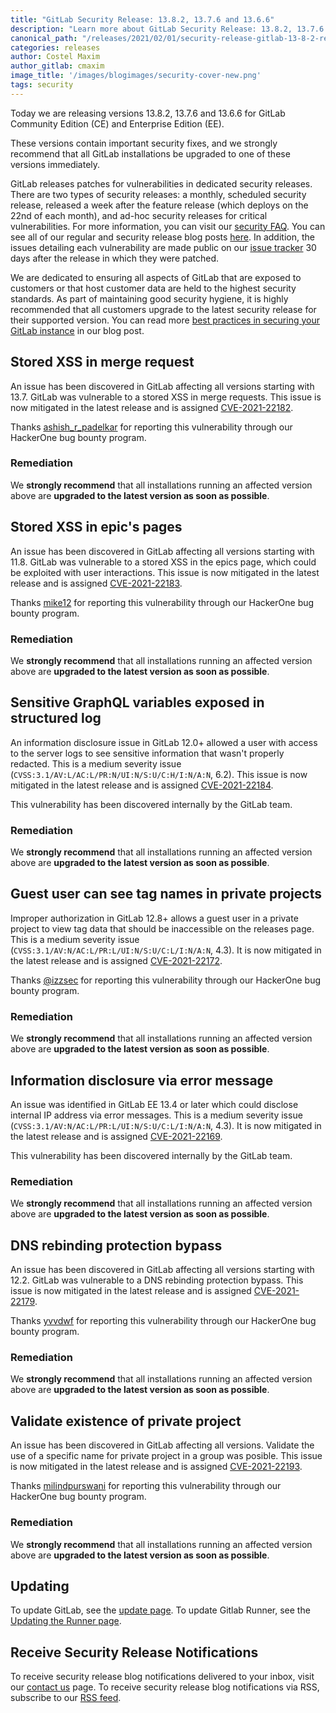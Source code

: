 ```yaml
---
title: "GitLab Security Release: 13.8.2, 13.7.6 and 13.6.6"
description: "Learn more about GitLab Security Release: 13.8.2, 13.7.6 and 13.6.6 for GitLab Community Edition (CE) and Enterprise Edition (EE)"
canonical_path: "/releases/2021/02/01/security-release-gitlab-13-8-2-released/"
categories: releases
author: Costel Maxim
author_gitlab: cmaxim
image_title: '/images/blogimages/security-cover-new.png'
tags: security
---
```


Today we are releasing versions 13.8.2, 13.7.6 and 13.6.6 for GitLab Community Edition (CE) and Enterprise Edition (EE).

These versions contain important security fixes, and we strongly recommend that all GitLab installations be upgraded to one of these versions immediately.

GitLab releases patches for vulnerabilities in dedicated security releases. There are two types of security releases: a monthly, scheduled security release, released a week after the feature release (which deploys on the 22nd of each month), and ad-hoc security releases for critical vulnerabilities. For more information, you can visit our [security FAQ](https://about.gitlab.com/security/faq/). You can see all of our regular and security release blog posts [here](/releases/categories/releases/). In addition, the issues detailing each vulnerability are made public on our [issue tracker](https://gitlab.com/gitlab-org/gitlab/issues?label_name%5B%5D=security&scope=all&state=opened) 30 days after the release in which they were patched.

We are dedicated to ensuring all aspects of GitLab that are exposed to customers or that host customer data are held to the highest security standards. As part of maintaining good security hygiene, it is highly recommended that all customers upgrade to the latest security release for their supported version. You can read more [best practices in securing your GitLab instance](/blog/2020/05/20/gitlab-instance-security-best-practices/) in our blog post.


## Stored XSS in merge request

An issue has been discovered in GitLab affecting all versions starting with 13.7. GitLab was vulnerable to a stored XSS in merge requests. This issue is now mitigated in the latest release and is assigned [CVE-2021-22182](https://cve.mitre.org/cgi-bin/cvename.cgi?name=CVE-2021-22182).

Thanks [ashish_r_padelkar](https://hackerone.com/ashish_r_padelkar) for reporting this vulnerability through our HackerOne bug bounty program.

### Remediation

We **strongly recommend** that all installations running an affected version above are **upgraded to the latest version as soon as possible**.

## Stored XSS in epic's pages

An issue has been discovered in GitLab affecting all versions starting with 11.8. GitLab was vulnerable to a stored XSS in the epics page, which could be exploited with user interactions. This issue is now mitigated in the latest release and is assigned [CVE-2021-22183](https://cve.mitre.org/cgi-bin/cvename.cgi?name=CVE-2021-22183).

Thanks [mike12](https://hackerone.com/mike12) for reporting this vulnerability through our HackerOne bug bounty program.

### Remediation

We **strongly recommend** that all installations running an affected version above are **upgraded to the latest version as soon as possible**.

## Sensitive GraphQL variables exposed in structured log

An information disclosure issue in GitLab 12.0+ allowed a user with access to the server logs to see sensitive information that wasn't properly redacted. This is a medium severity issue (`CVSS:3.1/AV:L/AC:L/PR:N/UI:N/S:U/C:H/I:N/A:N`, 6.2). This issue is now mitigated in the latest release and is assigned [CVE-2021-22184](https://cve.mitre.org/cgi-bin/cvename.cgi?name=CVE-2021-22184).

This vulnerability has been discovered internally by the GitLab team.

### Remediation

We **strongly recommend** that all installations running an affected version above are **upgraded to the latest version as soon as possible**.

## Guest user can see tag names in private projects

Improper authorization in GitLab 12.8+ allows a guest user in a private project to view tag data that should be inaccessible on the releases page. This is a medium severity issue (`CVSS:3.1/AV:N/AC:L/PR:L/UI:N/S:U/C:L/I:N/A:N`, 4.3). It is now mitigated in the latest release and is assigned [CVE-2021-22172](https://cve.mitre.org/cgi-bin/cvename.cgi?name=CVE-2021-22172).

Thanks [@izzsec](https://hackerone.com/izzsec?type=user) for reporting this vulnerability through our HackerOne bug bounty program.

### Remediation

We **strongly recommend** that all installations running an affected version above are **upgraded to the latest version as soon as possible**.

## Information disclosure via error message

An issue was identified in GitLab EE 13.4 or later which could disclose internal IP address via error messages. This is a medium severity issue (`CVSS:3.1/AV:N/AC:L/PR:L/UI:N/S:U/C:L/I:N/A:N`, 4.3). It is now mitigated in the latest release and is assigned [CVE-2021-22169](https://cve.mitre.org/cgi-bin/cvename.cgi?name=CVE-2021-22169).

This vulnerability has been discovered internally by the GitLab team.

### Remediation

We **strongly recommend** that all installations running an affected version above are **upgraded to the latest version as soon as possible**.

## DNS rebinding protection bypass

An issue has been discovered in GitLab affecting all versions starting with 12.2. GitLab was vulnerable to a DNS rebinding protection bypass. This issue is now mitigated in the latest release and is assigned [CVE-2021-22179](https://cve.mitre.org/cgi-bin/cvename.cgi?name=CVE-2021-22179).

Thanks [yvvdwf](https://hackerone.com/yvvdwf) for reporting this vulnerability through our HackerOne bug bounty program.

### Remediation

We **strongly recommend** that all installations running an affected version above are **upgraded to the latest version as soon as possible**.

## Validate existence of private project

An issue has been discovered in GitLab affecting all versions. Validate the use of a specific name for private project in a group was posible. This issue is now mitigated in the latest release and is assigned [CVE-2021-22193](https://cve.mitre.org/cgi-bin/cvename.cgi?name=CVE-2021-22193).

Thanks [milindpurswani](https://hackerone.com/milindpurswani) for reporting this vulnerability through our HackerOne bug bounty program.

### Remediation

We **strongly recommend** that all installations running an affected version above are **upgraded to the latest version as soon as possible**.

## Updating

To update GitLab, see the [update page](/update/).
To update Gitlab Runner, see the [Updating the Runner page](https://docs.gitlab.com/runner/install/linux-repository.html#updating-the-runner).

## Receive Security Release Notifications

To receive security release blog notifications delivered to your inbox, visit our [contact us](https://about.gitlab.com/company/contact/) page.
To receive security release blog notifications via RSS, subscribe to our [RSS feed](https://about.gitlab.com/security-releases.xml).

